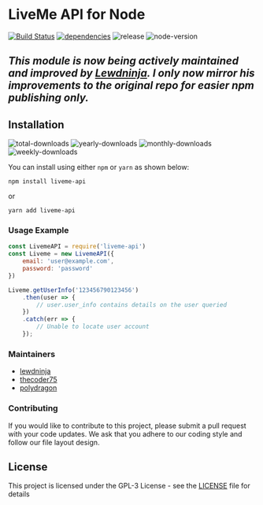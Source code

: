 # LiveMe API for Node
[![Build Status](https://img.shields.io/travis/thecoder75/liveme-api.svg?label=Build%20Status&style=flat-squar)](https://travis-ci.org/thecoder75/liveme-api)
[![dependencies](https://img.shields.io/david/expressjs/express.svg?label=Dependencies&style=flat-squar)](https://david-dm.org/thecoder75/liveme-api)
![release](https://img.shields.io/github/release/thecoder75/liveme-api.svg?style=flat-square)
![node-version](https://img.shields.io/node/v/liveme-api.svg?style=flat-square)

## *This module is now being actively maintained and improved by [Lewdninja](https://github.com/Lewdninja/).  I only now mirror his improvements to the original repo for easier npm publishing only.*

## Installation
![total-downloads](https://img.shields.io/npm/dt/liveme-api.svg?style=flat-square)
![yearly-downloads](https://img.shields.io/npm/dy/liveme-api.svg?style=flat-square)
![monthly-downloads](https://img.shields.io/npm/dm/liveme-api.svg?style=flat-square)
![weekly-downloads](https://img.shields.io/npm/dw/liveme-api.svg?style=flat-square)

You can install using either `npm` or `yarn` as shown below:
```
npm install liveme-api
```
or
```
yarn add liveme-api
```
### Usage Example
```javascript
const LivemeAPI = require('liveme-api')
const Liveme = new LivemeAPI({
    email: 'user@example.com',
    password: 'password'
})

Liveme.getUserInfo('123456790123456')
    .then(user => {
        // user.user_info contains details on the user queried
    })
    .catch(err => {
        // Unable to locate user account
    });
```

### Maintainers
* [lewdninja](https://github.com/lewdninja)
* [thecoder75](https://github.com/thecoder75)
* [polydragon](https://github.com/polydragon)

### Contributing
If you would like to contribute to this project, please submit a pull request with your code updates.  We ask that you adhere to our coding style and follow our file layout design.

## License
This project is licensed under the GPL-3 License - see the [LICENSE](LICENSE)
file for details
